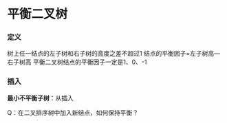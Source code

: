 

# 平衡二叉树
### 定义
树上任一结点的左子树和右子树的高度之差不超过1
结点的平衡因子=左子树高—右子树高
平衡二叉树结点的平衡因子一定是1、0、-1
### 插入
**最小不平衡子树**：从插入

Q：在二叉排序树中加入新结点，如何保持平衡？

<!--stackedit_data:
eyJoaXN0b3J5IjpbLTE0OTczMjQyM119
-->